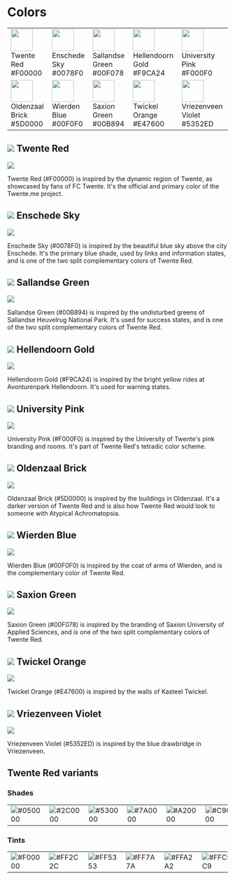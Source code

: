 # Colors

<table>
  <tbody>
    <tr>
      <td>
        <img alt="" height="50" width="50" src="https://raw.githubusercontent.com/TwenteMe/branding/master/examples/colors/twente-red.svg?sanitize=true">
        <div>Twente Red</div>
        <div>#F00000</div>
      </td>
      <td>
        <img alt="" height="50" width="50" src="https://raw.githubusercontent.com/TwenteMe/branding/master/examples/colors/enschede-sky.svg?sanitize=true">
        <div>Enschede Sky</div>
        <div>#0078F0</div>
      </td>
      <td>
        <img alt="" height="50" width="50" src="https://raw.githubusercontent.com/TwenteMe/branding/master/examples/colors/sallandse-green.svg?sanitize=true">
        <div>Sallandse Green</div>
        <div>#00F078</div>
      </td>
      <td>
        <img alt="" height="50" width="50" src="https://raw.githubusercontent.com/TwenteMe/branding/master/examples/colors/hellendoorn-gold.svg?sanitize=true">
        <div>Hellendoorn Gold</div>
        <div>#F9CA24</div>
      </td>
      <td>
        <img alt="" height="50" width="50" src="https://raw.githubusercontent.com/TwenteMe/branding/master/examples/colors/university-pink.svg?sanitize=true">
        <div>University Pink</div>
        <div>#F000F0</div>
      </td>
    </tr>
    <tr>
      <td>
        <img alt="" height="50" width="50" src="https://raw.githubusercontent.com/TwenteMe/branding/master/examples/colors/oldenzaal-brick.svg?sanitize=true">
        <div>Oldenzaal Brick</div>
        <div>#5D0000</div>
      </td>
      <td>
        <img alt="" height="50" width="50" src="https://raw.githubusercontent.com/TwenteMe/branding/master/examples/colors/wierden-blue.svg?sanitize=true">
        <div>Wierden Blue</div>
        <div>#00F0F0</div>
      </td>
      <td>
        <img alt="" height="50" width="50" src="https://raw.githubusercontent.com/TwenteMe/branding/master/examples/colors/saxion-green.svg?sanitize=true">
        <div>Saxion Green</div>
        <div>#00B894</div>
      </td>
      <td>
        <img alt="" height="50" width="50" src="https://raw.githubusercontent.com/TwenteMe/branding/master/examples/colors/twickel-orange.svg?sanitize=true">
        <div>Twickel Orange</div>
        <div>#E47600</div>
      </td>
      <td>
        <img alt="" height="50" width="50" src="https://raw.githubusercontent.com/TwenteMe/branding/master/examples/colors/vriezenveen-violet.svg?sanitize=true">
        <div>Vriezenveen Violet</div>
        <div>#5352ED</div>
      </td>
    </tr>
  </tbody>
</table>

## ![](https://raw.githubusercontent.com/TwenteMe/branding/master/examples/colors/twente-red.svg?sanitize=true) Twente Red

![](https://raw.githubusercontent.com/TwenteMe/branding/master/examples/colors/twente-red.jpg)

Twente Red (#F00000) is inspired by the dynamic region of Twente, as showcased by fans of FC Twente. It's the official and primary color of the Twente.me project.

## ![](https://raw.githubusercontent.com/TwenteMe/branding/master/examples/colors/enschede-sky.svg?sanitize=true) Enschede Sky

![](https://raw.githubusercontent.com/TwenteMe/branding/master/examples/colors/enschede-sky.jpg)

Enschede Sky (#0078F0) is inspired by the beautiful blue sky above the city Enschede. It's the primary blue shade, used by links and information states, and is one of the two split complementary colors of Twente Red.

## ![](https://raw.githubusercontent.com/TwenteMe/branding/master/examples/colors/sallandse-green.svg?sanitize=true) Sallandse Green

![](https://raw.githubusercontent.com/TwenteMe/branding/master/examples/colors/sallandse-green.jpg)

Sallandse Green (#00B894) is inspired by the undisturbed greens of Sallandse Heuvelrug National Park. It's used for success states, and is one of the two split complementary colors of Twente Red.

## ![](https://raw.githubusercontent.com/TwenteMe/branding/master/examples/colors/hellendoorn-gold.svg?sanitize=true) Hellendoorn Gold

![](https://raw.githubusercontent.com/TwenteMe/branding/master/examples/colors/hellendoorn-gold.jpg)

Hellendoorn Gold (#F9CA24) is inspired by the bright yellow rides at Avonturenpark Hellendoorn. It's used for warning states.

## ![](https://raw.githubusercontent.com/TwenteMe/branding/master/examples/colors/university-pink.svg?sanitize=true) University Pink

![](https://raw.githubusercontent.com/TwenteMe/branding/master/examples/colors/university-pink.jpg)

University Pink (#F000F0) is inspired by the University of Twente's pink branding and rooms. It's part of Twente Red's tetradic color scheme.

## ![](https://raw.githubusercontent.com/TwenteMe/branding/master/examples/colors/oldenzaal-brick.svg?sanitize=true) Oldenzaal Brick

![](https://raw.githubusercontent.com/TwenteMe/branding/master/examples/colors/oldenzaal-brick.jpg)

Oldenzaal Brick (#5D0000) is inspired by the buildings in Oldenzaal. It's a darker version of Twente Red and is also how Twente Red would look to someone with Atypical Achromatopsia.

## ![](https://raw.githubusercontent.com/TwenteMe/branding/master/examples/colors/wierden-blue.svg?sanitize=true) Wierden Blue

![](https://raw.githubusercontent.com/TwenteMe/branding/master/examples/colors/wierden-blue.jpg)

Wierden Blue (#00F0F0) is inspired by the coat of arms of Wierden, and is the complementary color of Twente Red.

## ![](https://raw.githubusercontent.com/TwenteMe/branding/master/examples/colors/saxion-green.svg?sanitize=true) Saxion Green

![](https://raw.githubusercontent.com/TwenteMe/branding/master/examples/colors/saxion-green.jpg)

Saxion Green (#00F078) is inspired by the branding of Saxion University of Applied Sciences, and is one of the two split complementary colors of Twente Red.

## ![](https://raw.githubusercontent.com/TwenteMe/branding/master/examples/colors/twickel-orange.svg?sanitize=true) Twickel Orange

![](https://raw.githubusercontent.com/TwenteMe/branding/master/examples/colors/twickel-orange.jpg)

Twickel Orange (#E47600) is inspired by the walls of Kasteel Twickel.

## ![](https://raw.githubusercontent.com/TwenteMe/branding/master/examples/colors/vriezenveen-violet.svg?sanitize=true) Vriezenveen Violet

![](https://raw.githubusercontent.com/TwenteMe/branding/master/examples/colors/vriezenveen-violet.jpg)

Vriezenveen Violet (#5352ED) is inspired by the blue drawbridge in Vriezenveen.

## Twente Red variants

### Shades

<table>
  <tbody>
    <tr>
      <td><img alt="#050000" src="http://www.singlecolorimage.com/get/050000/100x100"></td>
      <td><img alt="#2C0000" src="http://www.singlecolorimage.com/get/2c0000/100x100"></td>
      <td><img alt="#530000" src="http://www.singlecolorimage.com/get/530000/100x100"></td>
      <td><img alt="#7A0000" src="http://www.singlecolorimage.com/get/7a0000/100x100"></td>
      <td><img alt="#A20000" src="http://www.singlecolorimage.com/get/a20000/100x100"></td>
      <td><img alt="#C90000" src="http://www.singlecolorimage.com/get/c90000/100x100"></td>
      <td><img alt="#F00000" src="http://www.singlecolorimage.com/get/f00000/100x100"></td>
    </tr>
  </tbody>
</table>

### Tints

<table>
  <tbody>
    <tr>
      <td><img alt="#F00000" src="http://www.singlecolorimage.com/get/f00000/100x100"></td>
      <td><img alt="#FF2C2C" src="http://www.singlecolorimage.com/get/ff2c2c/100x100"></td>
      <td><img alt="#FF5353" src="http://www.singlecolorimage.com/get/ff5353/100x100"></td>
      <td><img alt="#FF7A7A" src="http://www.singlecolorimage.com/get/ff7a7a/100x100"></td>
      <td><img alt="#FFA2A2" src="http://www.singlecolorimage.com/get/ffa2a2/100x100"></td>
      <td><img alt="#FFC9C9" src="http://www.singlecolorimage.com/get/ffc9c9/100x100"></td>
      <td><img alt="#FFF0F0" src="http://www.singlecolorimage.com/get/fff0f0/100x100"></td>
    </tr>
  </tbody>
</table>
